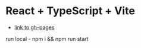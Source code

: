 # React + TypeScript + Vite

- [link to gh-pages](https://jveselkov.github.io/react-param-app/)

run local - npm i && npm run start
